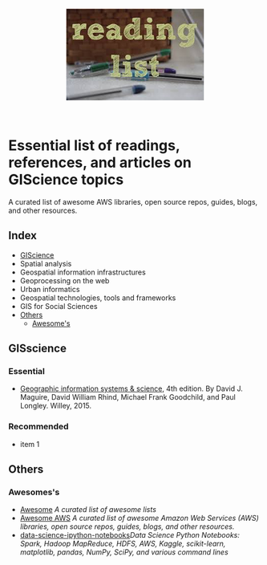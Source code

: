 <br/>
<p align="center">
  <img src="https://raw.githubusercontent.com/cgranell/notebook/master/readings/images/readinglist.jpe">
</p>
<br/>

# Essential list of readings, references, and articles on GIScience topics

A curated list of awesome AWS libraries, open source repos, guides, blogs, and other resources.

## Index
* [GIScience](#giscience)
* Spatial analysis
* Geospatial information infrastructures
* Geoprocessing on the web
* Urban informatics
* Geospatial technologies, tools and frameworks
* GIS for Social Sciences
* [Others](#others)
    * [Awesome's](#awesome)


## GISscience

### Essential
* [Geographic information systems & science](http://eu.wiley.com/WileyCDA/WileyTitle/productCd-EHEP003247.html),  4th edition. By David J. Maguire, David William Rhind, Michael Frank Goodchild, and Paul Longley. Willey, 2015.

### Recommended
* item 1

## Others

### Awesomes's

* [Awesome](https://github.com/sindresorhus/awesome) *A curated list of awesome lists*
* [Awesome AWS](https://github.com/donnemartin/awesome-aws)
*A curated list of awesome Amazon Web Services (AWS) libraries, open source repos, guides, blogs, and other resources.*
* [data-science-ipython-notebooks](https://bit.ly/data-notes)*Data Science Python Notebooks: Spark, Hadoop MapReduce, HDFS, AWS, Kaggle, scikit-learn, matplotlib, pandas, NumPy, SciPy, and various command lines*

